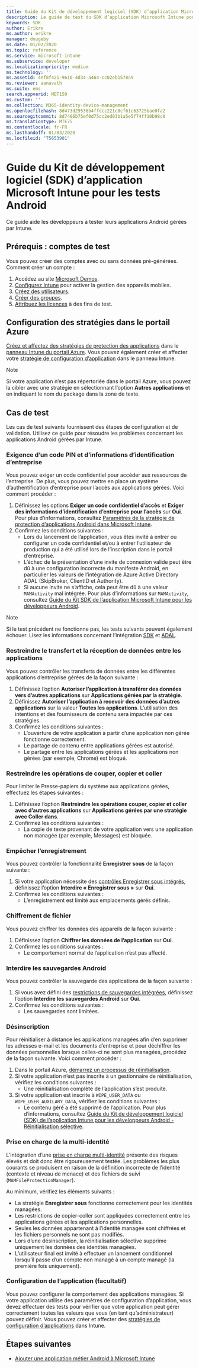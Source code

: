 ```yaml
---
title: Guide du Kit de développement logiciel (SDK) d’application Microsoft Intune pour les tests Android
description: Le guide de test du SDK d’application Microsoft Intune pour Android vous permet de tester votre application Android gérée par Intune.
keywords: SDK
author: Erikre
ms.author: erikre
manager: dougeby
ms.date: 01/02/2020
ms.topic: reference
ms.service: microsoft-intune
ms.subservice: developer
ms.localizationpriority: medium
ms.technology: ''
ms.assetid: 4ef8f421-9610-4d34-a464-cc02eb1578a9
ms.reviewer: aanavath
ms.suite: ems
search.appverid: MET150
ms.custom: ''
ms.collection: M365-identity-device-management
ms.openlocfilehash: 8d473d29536b4ffdcc221c8cf61c63725bae0fa2
ms.sourcegitcommit: 8d7406b75ef0d75cc2ed03b1a5e5f74ff10b98c0
ms.translationtype: MTE75
ms.contentlocale: fr-FR
ms.lasthandoff: 01/03/2020
ms.locfileid: "75653901"
---
```

# <a name="microsoft-intune-app-sdk-for-android-testing-guide"></a>Guide du Kit de développement logiciel (SDK) d’application Microsoft Intune pour les tests Android

Ce guide aide les développeurs à tester leurs applications Android gérées par Intune.  

## <a name="prerequisite-test-accounts"></a>Prérequis : comptes de test
Vous pouvez créer des comptes avec ou sans données pré-générées. Comment créer un compte :
1. Accédez au site [Microsoft Demos](https://demos.microsoft.com/environments/create/tenant). 
2. [Configurez Intune](../fundamentals/setup-steps.md) pour activer la gestion des appareils mobiles.
3. [Créez des utilisateurs](../fundamentals/users-add.md).
4. [Créer des groupes](../fundamentals/groups-add.md).
5. [Attribuez les licences](../fundamentals/licenses-assign.md) à des fins de test.


## <a name="azure-portal-policy-configuration"></a>Configuration des stratégies dans le portail Azure
[Créez et affectez des stratégies de protection des applications](../apps/app-protection-policies.md) dans le [panneau Intune du portail Azure](https://portal.azure.com/?feature.customportal=false#blade/Microsoft_Intune_Apps/MainMenu/14/selectedMenuItem/Overview). Vous pouvez également créer et affecter votre [stratégie de configuration d’application](../apps/app-configuration-policies-overview.md) dans le panneau Intune.

> [!NOTE]
> Si votre application n’est pas répertoriée dans le portail Azure, vous pouvez la cibler avec une stratégie en sélectionnant l’option **Autres applications** et en indiquant le nom du package dans la zone de texte.

## <a name="test-cases"></a>Cas de test

Les cas de test suivants fournissent des étapes de configuration et de validation. Utilisez ce guide pour résoudre les problèmes concernant les applications Android gérées par Intune.

### <a name="required-pin-and-corporate-credentials"></a>Exigence d’un code PIN et d’informations d’identification d’entreprise

Vous pouvez exiger un code confidentiel pour accéder aux ressources de l’entreprise. De plus, vous pouvez mettre en place un système d’authentification d’entreprise pour l’accès aux applications gérées. Voici comment procéder :

1. Définissez les options **Exiger un code confidentiel d’accès** et **Exiger des informations d’identification d’entreprise pour l’accès** sur **Oui**. Pour plus d’informations, consultez [Paramètres de la stratégie de protection d’applications Android dans Microsoft Intune](../apps/app-protection-policy-settings-android.md#access-requirements).
2. Confirmez les conditions suivantes :
    - Lors du lancement de l’application, vous êtes invité à entrer ou configurer un code confidentiel et/ou à entrer l’utilisateur de production qui a été utilisé lors de l’inscription dans le portail d’entreprise.
    - L’échec de la présentation d’une invite de connexion valide peut être dû à une configuration incorrecte du manifeste Android, en particulier les valeurs de l’intégration de Azure Active Directory ADAL (SkipBroker, ClientID et Authority).
    - Si aucune invite ne s’affiche, cela peut être dû à une valeur `MAMActivity` mal intégrée. Pour plus d’informations sur `MAMActivity`, consultez [Guide du Kit SDK de l’application Microsoft Intune pour les développeurs Android](app-sdk-android.md).

> [!NOTE] 
> Si le test précédent ne fonctionne pas, les tests suivants peuvent également échouer. Lisez les informations concernant l’intégration [SDK](app-sdk-android.md##sdk-integration) et [ADAL](app-sdk-android.md#configure-azure-active-directory-authentication-library-adal).

### <a name="restrict-transferring-and-receiving-data-with-other-apps"></a>Restreindre le transfert et la réception de données entre les applications
Vous pouvez contrôler les transferts de données entre les différentes applications d’entreprise gérées de la façon suivante :

1. Définissez l’option **Autoriser l’application à transférer des données vers d’autres applications** sur **Applications gérées par la stratégie**.
2. Définissez **Autoriser l’application à recevoir des données d’autres applications** sur la valeur **Toutes les applications**. L’utilisation des intentions et des fournisseurs de contenu sera impactée par ces stratégies.
3. Confirmez les conditions suivantes :
    - L’ouverture de votre application à partir d’une application non gérée fonctionne correctement.
    - Le partage de contenu entre applications gérées est autorisé.
    - Le partage entre les applications gérées et les applications non gérées (par exemple, Chrome) est bloqué.

### <a name="restrict-cut-copy-and-paste"></a>Restreindre les opérations de couper, copier et coller
Pour limiter le Presse-papiers du système aux applications gérées, effectuez les étapes suivantes :

1. Définissez l’option **Restreindre les opérations couper, copier et coller avec d’autres applications** sur **Applications gérées par une stratégie avec Coller dans**.
2. Confirmez les conditions suivantes :
    - La copie de texte provenant de votre application vers une application non managée (par exemple, Messages) est bloquée.

### <a name="prevent-save"></a>Empêcher l’enregistrement
Vous pouvez contrôler la fonctionnalité **Enregistrer sous** de la façon suivante :

1. Si votre application nécessite des [contrôles Enregistrer sous intégrés](app-sdk-android.md#example-determine-if-saving-to-device-or-cloud-storage-is-permitted), définissez l’option **Interdire « Enregistrer sous »** sur **Oui**.
2. Confirmez les conditions suivantes :
    - L’enregistrement est limité aux emplacements gérés définis.

### <a name="file-encryption"></a>Chiffrement de fichier
Vous pouvez chiffrer les données des appareils de la façon suivante :

1. Définissez l’option **Chiffrer les données de l’application** sur **Oui**.
2. Confirmez les conditions suivantes :
    - Le comportement normal de l’application n’est pas affecté.

### <a name="prevent-android-backups"></a>Interdire les sauvegardes Android
Vous pouvez contrôler la sauvegarde des applications de la façon suivante :

1. Si vous avez défini des [restrictions de sauvegardes intégrées](app-sdk-android.md#protecting-backup-data), définissez l’option **Interdire les sauvegardes Android** sur **Oui**.
2. Confirmez les conditions suivantes :
    - Les sauvegardes sont limitées.

### <a name="unenrollment"></a>Désinscription
Pour réinitialiser à distance les applications managées afin d’en supprimer les adresses e-mail et les documents d’entreprise et pour déchiffrer les données personnelles lorsque celles-ci ne sont plus managées, procédez de la façon suivante. Voici comment procéder :

1. Dans le portail Azure, [démarrez un processus de réinitialisation](../apps/apps-selective-wipe.md).
2. Si votre application n’est pas inscrite à un gestionnaire de réinitialisation, vérifiez les conditions suivantes :
    - Une réinitialisation complète de l’application s’est produite.
3. Si votre application est inscrite à `WIPE_USER_DATA` ou `WIPE_USER_AUXILARY_DATA`, vérifiez les conditions suivantes :
    - Le contenu géré a été supprimé de l’application. Pour plus d’informations, consultez [Guide du Kit de développement logiciel (SDK) de l’application Intune pour les développeurs Android - Réinitialisation sélective](app-sdk-android.md#selective-wipe).

### <a name="multi-identity-support"></a>Prise en charge de la multi-identité
L’intégration d’une [prise en charge multi-identité](app-sdk-android.md#multi-identity-optional) présente des risques élevés et doit donc être rigoureusement testée. Les problèmes les plus courants se produisent en raison de la définition incorrecte de l’identité (contexte et niveau de menace) et des fichiers de suivi (`MAMFileProtectionManager`).

Au minimum, vérifiez les éléments suivants :

- La stratégie **Enregistrer sous** fonctionne correctement pour les identités managées.
- Les restrictions de copier-coller sont appliquées correctement entre les applications gérées et les applications personnelles.
- Seules les données appartenant à l’identité managée sont chiffrées et les fichiers personnels ne sont pas modifiés.
- Lors d’une désinscription, la réinitialisation sélective supprime uniquement les données des identités managées.
- L’utilisateur final est invité à effectuer un lancement conditionnel lorsqu’il passe d’un compte non managé à un compte managé (la première fois uniquement).

### <a name="app-configuration-optional"></a>Configuration de l’application (facultatif)
Vous pouvez configurer le comportement des applications managées. Si votre application utilise des paramètres de configuration d’application, vous devez effectuer des tests pour vérifier que votre application peut gérer correctement toutes les valeurs que vous (en tant qu’administrateur) pouvez définir. Vous pouvez créer et affecter des [stratégies de configuration d’applications](../apps/app-configuration-policies-overview.md) dans Intune.

## <a name="next-steps"></a>Étapes suivantes

- [Ajouter une application métier Android à Microsoft Intune](../apps/lob-apps-android.md)

